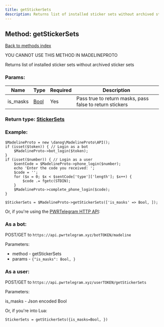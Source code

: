 ```yaml
---
title: getStickerSets
description: Returns list of installed sticker sets without archived sticker sets
---
```

## Method: getStickerSets  
[Back to methods index](index.md)


YOU CANNOT USE THIS METHOD IN MADELINEPROTO


Returns list of installed sticker sets without archived sticker sets

### Params:

| Name     |    Type       | Required | Description |
|----------|---------------|----------|-------------|
|is\_masks|[Bool](../types/Bool.md) | Yes|Pass true to return masks, pass false to return stickers|


### Return type: [StickerSets](../types/StickerSets.md)

### Example:


```
$MadelineProto = new \danog\MadelineProto\API();
if (isset($token)) { // Login as a bot
    $MadelineProto->bot_login($token);
}
if (isset($number)) { // Login as a user
    $sentCode = $MadelineProto->phone_login($number);
    echo 'Enter the code you received: ';
    $code = '';
    for ($x = 0; $x < $sentCode['type']['length']; $x++) {
        $code .= fgetc(STDIN);
    }
    $MadelineProto->complete_phone_login($code);
}

$StickerSets = $MadelineProto->getStickerSets(['is_masks' => Bool, ]);
```

Or, if you're using the [PWRTelegram HTTP API](https://pwrtelegram.xyz):

### As a bot:

POST/GET to `https://api.pwrtelegram.xyz/botTOKEN/madeline`

Parameters:

* method - getStickerSets
* params - `{"is_masks": Bool, }`



### As a user:

POST/GET to `https://api.pwrtelegram.xyz/userTOKEN/getStickerSets`

Parameters:

is_masks - Json encoded Bool



Or, if you're into Lua:

```
StickerSets = getStickerSets({is_masks=Bool, })
```

